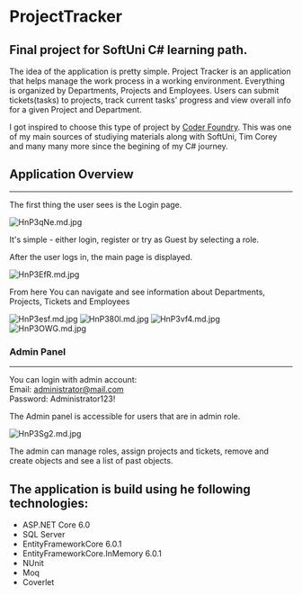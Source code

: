 # ProjectTracker
 Final project for SoftUni C# learning path.
------------------------

The idea of the application is pretty simple.
Project Tracker is an application that helps manage the work process in a working environment.
Everything is organized by Departments, Projects and Employees.
Users can submit tickets(tasks) to projects, track current tasks' progress and view overall info for a given Project and Department.

I got inspired to choose this type of project by <a href="https://www.youtube.com/@CoderFoundry">Coder Foundry</a>.
This was one of my main sources of studiying materials along with SoftUni, Tim Corey and many many more since the begining of my C# journey.

## Application Overview
---

The first thing the user sees is the Login page.

<img src="https://iili.io/HnP3qNe.md.jpg" alt="HnP3qNe.md.jpg" border="0">

It's simple - either login, register or try as Guest by selecting a role.

After the user logs in, the main page is displayed.

<img src="https://iili.io/HnP3EfR.md.jpg" alt="HnP3EfR.md.jpg" border="0">

From here You can navigate and see information about Departments, Projects, Tickets and Employees

<img src="https://iili.io/HnP3esf.md.jpg" alt="HnP3esf.md.jpg" border="0">
<img src="https://iili.io/HnP380l.md.jpg" alt="HnP380l.md.jpg" border="0">
<img src="https://iili.io/HnP3vf4.md.jpg" alt="HnP3vf4.md.jpg" border="0">
<img src="https://iili.io/HnP3OWG.md.jpg" alt="HnP3OWG.md.jpg" border="0">

### Admin Panel
---

You can login with admin account:<br>
Email: administrator@mail.com<br>
Password: Administrator123!

The Admin panel is accessible for users that are in admin role.

<img src="https://iili.io/HnP3Sg2.md.jpg" alt="HnP3Sg2.md.jpg" border="0">

The admin can manage roles, assign projects and tickets, remove and create objects and see a list of past objects.


## The application is build using he following technologies:

- ASP.NET Core 6.0
- SQL Server
- EntityFrameworkCore 6.0.1
- EntityFrameworkCore.InMemory 6.0.1
- NUnit
- Moq
- Coverlet